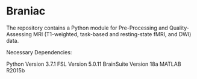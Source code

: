 # Braniac

The repository contains a Python module for Pre-Processing and Quality-Assessing MRI (T1-weighted, task-based and resting-state fMRI, and DWI) data. 

Necessary Dependencies:

Python Version 3.7.1
FSL Version 5.0.11
BrainSuite Version 18a
MATLAB R2015b

